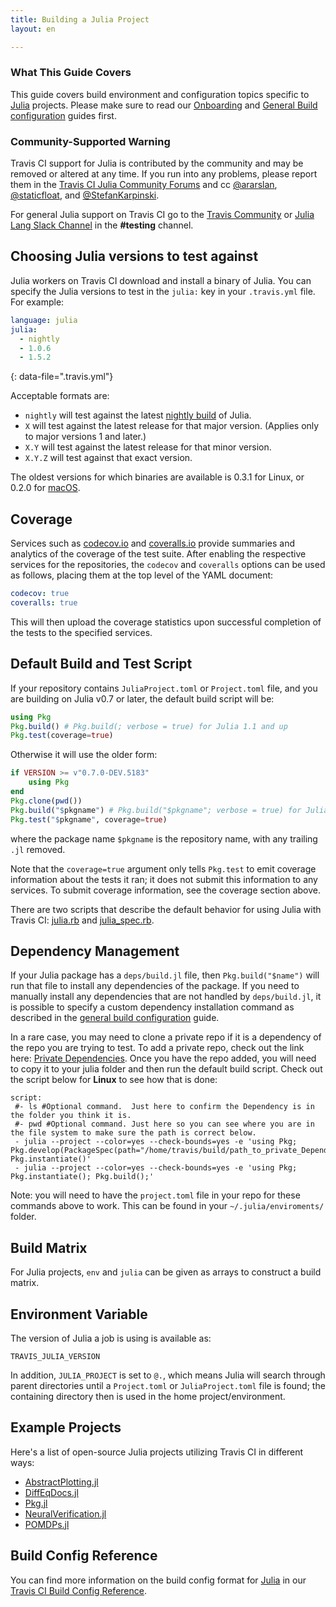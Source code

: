 ```yaml
---
title: Building a Julia Project
layout: en

---
```


### What This Guide Covers

This guide covers build environment and configuration topics specific to
[Julia](http://julialang.org) projects. Please make sure to read our
[Onboarding](/user/onboarding/) and
[General Build configuration](/user/customizing-the-build/) guides first.

### Community-Supported Warning

Travis CI support for Julia is contributed by the community and may be removed
or altered at any time. If you run into any problems, please report them in the
[Travis CI Julia Community Forums](https://travis-ci.community/c/languages/julia)
and cc [@ararslan](https://github.com/ararslan), [@staticfloat](https://github.com/staticfloat), and [@StefanKarpinski](https://github.com/StefanKarpinski).

For general Julia support on Travis CI go to the [Travis Community](https://travis-ci.community/c/languages/julia) or [Julia Lang Slack Channel](https://julialang.org/slack/) in the __#testing__ channel.

## Choosing Julia versions to test against

Julia workers on Travis CI download and install a binary of Julia. You can specify
the Julia versions to test in the `julia:` key in your `.travis.yml` file. For example:

```yaml
language: julia
julia:
  - nightly
  - 1.0.6
  - 1.5.2
```
{: data-file=".travis.yml"}

Acceptable formats are:
 - `nightly` will test against the latest [nightly build](https://julialang.org/downloads/nightlies/)
of Julia.
 - `X` will test against the latest release for that major version. (Applies only to major versions 1 and later.)
 - `X.Y` will test against the latest release for that minor version.
 - `X.Y.Z` will test against that exact version.

The oldest versions for which binaries are available is 0.3.1 for Linux,
or 0.2.0 for [macOS](/user/multi-os/).

## Coverage

Services such as [codecov.io](https://codecov.io) and [coveralls.io](https://coveralls.io)
provide summaries and analytics of the coverage of the test suite.
After enabling the respective services for the repositories, the `codecov` and `coveralls`
options can be used as follows, placing them at the top level of the YAML document:

```yaml
codecov: true
coveralls: true
```

This will then upload the coverage statistics upon successful completion of the tests to
the specified services.

## Default Build and Test Script

If your repository contains `JuliaProject.toml` or `Project.toml` file, and you are
building on Julia v0.7 or later, the default build script will be:

```julia
using Pkg
Pkg.build() # Pkg.build(; verbose = true) for Julia 1.1 and up
Pkg.test(coverage=true)
```

Otherwise it will use the older form:

```julia
if VERSION >= v"0.7.0-DEV.5183"
    using Pkg
end
Pkg.clone(pwd())
Pkg.build("$pkgname") # Pkg.build("$pkgname"; verbose = true) for Julia 1.1 and up
Pkg.test("$pkgname", coverage=true)
```

where the package name `$pkgname` is the repository name, with any trailing `.jl` removed.

Note that the `coverage=true` argument only tells `Pkg.test` to emit coverage information
about the tests it ran; it does not submit this information to any services.
To submit coverage information, see the coverage section above.

There are two scripts that describe the default behavior for using Julia with Travis CI:
 [julia.rb](https://github.com/travis-ci/travis-build/blob/master/lib/travis/build/script/julia.rb)
 and [julia_spec.rb](https://github.com/travis-ci/travis-build/blob/master/spec/build/script/julia_spec.rb).

## Dependency Management

If your Julia package has a `deps/build.jl` file, then `Pkg.build("$name")`
will run that file to install any dependencies of the package. If you need
to manually install any dependencies that are not handled by `deps/build.jl`,
it is possible to specify a custom dependency installation command as described
in the [general build configuration](/user/customizing-the-build/) guide.

In a rare case, you may need to clone a private repo if it is a dependency of the repo you are trying to test. To add a private repo, check out the link here: [Private Dependencies](/user/private-dependencies/).  Once you have the repo added, you will need to copy it to your julia folder and then run the default build script.  Check out the script below for __Linux__ to see how that is done: 

```
script:
 #- ls #Optional command.  Just here to confirm the Dependency is in the folder you think it is. 
 #- pwd #Optional command. Just here so you can see where you are in the file system to make sure the path is correct below. 
 - julia --project --color=yes --check-bounds=yes -e 'using Pkg; Pkg.develop(PackageSpec(path="/home/travis/build/path_to_private_Dependency")); Pkg.instantiate()'
 - julia --project --color=yes --check-bounds=yes -e 'using Pkg; Pkg.instantiate(); Pkg.build();'
 ```
Note: you will need to have the `project.toml` file in your repo for these commands above to work. This can be found in your `~/.julia/enviroments/` folder. 

## Build Matrix

For Julia projects, `env` and `julia` can be given as arrays
to construct a build matrix.

## Environment Variable

The version of Julia a job is using is available as:

```
TRAVIS_JULIA_VERSION
```

In addition, `JULIA_PROJECT` is set to `@.`, which means Julia will search through parent directories until a `Project.toml` or `JuliaProject.toml` file is found; the containing directory then is used in the home project/environment.

## Example Projects

Here's a list of open-source Julia projects utilizing Travis CI in different ways:
- [AbstractPlotting.jl](https://github.com/JuliaPlots/AbstractPlotting.jl/blob/master/.travis.yml)
- [DiffEqDocs.jl](https://github.com/JuliaDiffEq/DiffEqDocs.jl/blob/master/.travis.yml)
- [Pkg.jl](https://github.com/JuliaLang/Pkg.jl/blob/master/.travis.yml)
- [NeuralVerification.jl](https://github.com/sisl/NeuralVerification.jl/blob/master/.travis.yml)
- [POMDPs.jl](https://github.com/JuliaPOMDP/POMDPs.jl/blob/master/.travis.yml)

## Build Config Reference

You can find more information on the build config format for [Julia](https://config.travis-ci.com/ref/language/julia) in our [Travis CI Build Config Reference](https://config.travis-ci.com/).


